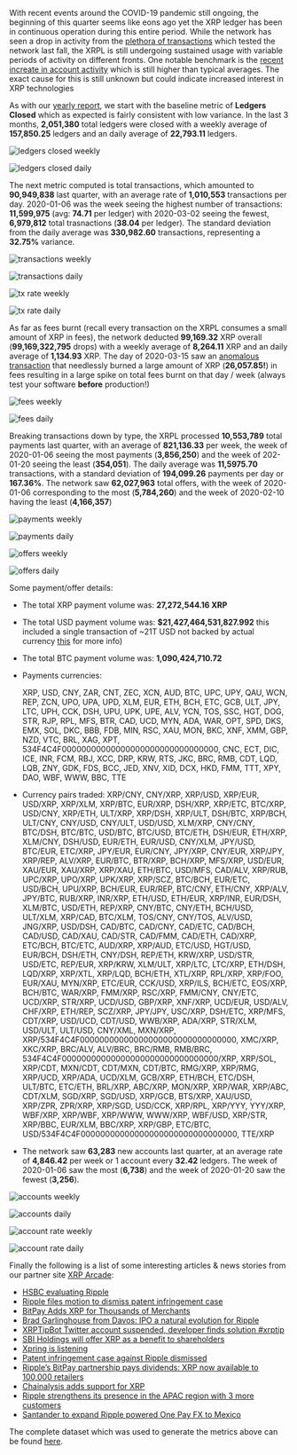 With recent events around the COVID-19 pandemic still ongoing, the beginning of this quarter seems like eons ago yet the XRP ledger has been in continuous operation during this entire period. While the network has seen a drop in activity from the [plethora of transactions](https://twitter.com/DevNullProd/status/1200463431431839744) which tested the network last fall, the XRPL is still undergoing sustained usage with variable periods of activity on different fronts. One notable benchmark is the [recent increate in account activity](https://twitter.com/DevNullProd/status/1242193606066057216) which is still higher than typical averages. The exact cause for this is still unknown but could indicate increased interest in XRP technologies

As with our [yearly report](/post/2019-in-xrp.html), we start with the baseline metric of **Ledgers Closed** which as expected is fairly consistent with low variance. In the last 3 months, **2,051,380** total ledgers were closed with a weekly average of **157,850.25** ledgers and an daily average of **22,793.11** ledgers.

![ledgers closed weekly](@/assets/posts/xrp-2020-quarter-1/ledgers.closed.weekly.png)

![ledgers closed daily](@/assets/posts/xrp-2020-quarter-1/ledgers.closed.daily.png)

The next metric computed is total transactions, which amounted to **90,949,838** last quarter, with an average rate of **1,010,553** transactions per day. 2020-01-06 was the week seeing the highest number of transactions: **11,599,975** (avg: **74.71** per ledger) with 2020-03-02 seeing the fewest, **6,979,812** total trasnactions (**38.04** per ledger). The standard deviation from the daily average was **330,982.60** transactions, representing a **32.75%** variance.

![transactions weekly](@/assets/posts/xrp-2020-quarter-1/transactions.weekly.png)

![transactions daily](@/assets/posts/xrp-2020-quarter-1/transactions.daily.png)

![tx rate weekly](@/assets/posts/xrp-2020-quarter-1/tx.rate.weekly.png)

![tx rate daily](@/assets/posts/xrp-2020-quarter-1/tx.rate.daily.png)

As far as fees burnt (recall every transaction on the XRPL consumes a small amount of XRP in fees), the network deducted **99,169.32** XRP overall (**99,169,322,795** drops) with a weekly average of **8,264.11** XRP and an daily average of **1,134.93** XRP. The day of 2020-03-15 saw an [anomalous transaction](https://xrp1ntel.com/tx/AA7FC77B19391C7D6FDEF49ACA4594E7F36CE6B7E943793ECC6B160396AE1714) that needlessly burned a large amount of XRP (**26,057.85!**) in fees resulting in a large spike on total fees burnt on that day / week (always test your software **before** production!)

![fees weekly](@/assets/posts/xrp-2020-quarter-1/fees.weekly.png)

![fees daily](@/assets/posts/xrp-2020-quarter-1/fees.daily.png)

Breaking transactions down by type, the XRPL processed **10,553,789** total payments last quarter, with an average of **821,136.33** per week, the week of 2020-01-06 seeing the most payments (**3,856,250**) and the week of 202-01-20 seeing the least (**354,051**). The daily average was **11,5975.70** transactions, with a standard deviation of **194,099.26** payments per day or **167.36%**. The network saw **62,027,963** total offers, with the week of 2020-01-06 corresponding to the most (**5,784,260**) and the week of 2020-02-10 having the least (**4,166,357**)

![payments weekly](@/assets/posts/xrp-2020-quarter-1/payments.weekly.png)

![payments daily](@/assets/posts/xrp-2020-quarter-1/payments.daily.png)

![offers weekly](@/assets/posts/xrp-2020-quarter-1/offers.weekly.png)

![offers daily](@/assets/posts/xrp-2020-quarter-1/offers.daily.png)

Some payment/offer details:

- The total XRP payment volume was: **27,272,544.16 XRP**
- The total USD payment volume was: **$21,427,464,531,827.992** this included a single transaction of ~21T USD not backed by actual currency [this](/post/xrpl-on-ious) for more info)
- The total BTC payment volume was: **1,090,424,710.72**
  
- Payments currencies:

  XRP, USD, CNY, ZAR, CNT, ZEC, XCN, AUD, BTC, UPC, UPY, QAU, WCN, REP, ZCN, UPO, UPA, UPD, XLM, EUR, ETH, BCH, ETC, GCB, ULT, JPY, LTC, UPH, CCK, DSH, UPU, UPK, UPE, ALV, YCN, TOS, SSC, HGT, DOG, STR, RJP, RPL, MFS, BTR, CAD, UCD, MYN, ADA, WAR, OPT, SPD, DKS, EMX, SOL, DKC, BBB, FDB, MIN, RSC, XAU, MON, BKC, XNF, XMM, GBP, NZD, VTC, BRL, XAG, XPT, 534F4C4F00000000000000000000000000000000, CNC, ECT, DIC, ICE, INR, FCM, RBJ, XCC, DRP, KRW, RTS, JKC, BRC, RMB, CDT, LQD, LQB, ZNY, GDK, FDS, BCC, JED, XNV, XID, DCX, HKD, FMM, TTT, XPY, DAO, WBF, WWW, BBC, TTE</pre>

- Currency pairs traded:
  XRP/CNY, CNY/XRP, XRP/USD, XRP/EUR, USD/XRP, XRP/XLM, XRP/BTC, EUR/XRP, DSH/XRP, XRP/ETC, BTC/XRP, USD/CNY, XRP/ETH, ULT/XRP, XRP/DSH, XRP/ULT, DSH/BTC, XRP/BCH, ULT/CNY, CNY/USD, CNY/ULT, USD/USD, XLM/XRP, CNY/CNY, BTC/DSH, BTC/BTC, USD/BTC, BTC/USD, BTC/ETH, DSH/EUR, ETH/XRP, XLM/CNY, DSH/USD, EUR/ETH, EUR/USD, CNY/XLM, JPY/USD, BTC/EUR, ETC/XRP, JPY/EUR, EUR/CNY, JPY/XRP, CNY/EUR, XRP/JPY, XRP/REP, ALV/XRP, EUR/BTC, BTR/XRP, BCH/XRP, MFS/XRP, USD/EUR, XAU/EUR, XAU/XRP, XRP/XAU, ETH/BTC, USD/MFS, CAD/ALV, XRP/RUB, UPC/XRP, UPO/XRP, UPK/XRP, XRP/SCZ, BTC/BCH, EUR/ETC, USD/BCH, UPU/XRP, BCH/EUR, EUR/REP, BTC/CNY, ETH/CNY, XRP/ALV, JPY/BTC, RUB/XRP, INR/XRP, ETH/USD, ETH/EUR, XRP/INR, EUR/DSH, XLM/BTC, USD/ETH, REP/XRP, CNY/BTC, CNY/ETH, BCH/USD, ULT/XLM, XRP/CAD, BTC/XLM, TOS/CNY, CNY/TOS, ALV/USD, JNG/XRP, USD/DSH, CAD/BTC, CAD/CNY, CAD/ETC, CAD/BCH, CAD/USD, CAD/XAU, CAD/STR, CAD/FMM, CAD/ETH, CAD/XRP, ETC/BCH, BTC/ETC, AUD/XRP, XRP/AUD, ETC/USD, HGT/USD, EUR/BCH, DSH/ETH, CNY/DSH, REP/ETH, KRW/XRP, USD/STR, USD/ETC, REP/EUR, XRP/KRW, XLM/ULT, XRP/LTC, LTC/XRP, ETH/DSH, LQD/XRP, XRP/XTL, XRP/LQD, BCH/ETH, XTL/XRP, RPL/XRP, XRP/FOO, EUR/XAU, MYN/XRP, ETC/EUR, CCK/USD, XRP/ILS, BCH/ETC, EOS/XRP, BCH/BTC, WAR/XRP, FMM/XRP, RSC/XRP, FMM/CNY, CNY/ETC, UCD/XRP, STR/XRP, UCD/USD, GBP/XRP, XNF/XRP, UCD/EUR, USD/ALV, CHF/XRP, ETH/REP, SCZ/XRP, JPY/JPY, USC/XRP, DSH/ETC, XRP/MFS, CDT/XRP, USD/UCD, CDT/USD, WWB/XRP, ADA/XRP, STR/XLM, USD/ULT, ULT/USD, CNY/XML, MXN/XRP, XRP/534F4C4F00000000000000000000000000000000, XMC/XRP, XKC/XRP, BRC/ALV, ALV/BRC, BRC/RMB, RMB/BRC, 534F4C4F00000000000000000000000000000000/XRP, XRP/SOL, XRP/CDT, MXN/CDT, CDT/MXN, CDT/BTC, RMG/XRP, XRP/RMG, XRP/UCD, XRP/ADA, UCD/XLM, GCB/XRP, ETH/BCH, ETC/DSH, ULT/BTC, ETC/ETH, BRL/XRP, ABC/XRP, MON/XRP, XRP/WAR, XRP/ABC, CDT/XLM, SGD/XRP, SGD/USD, XRP/GCB, BTS/XRP, XAU/USD, XRP/ZPR, ZPR/XRP, XRP/SGD, USD/CCK, XRP/RPL, XRP/YYY, YYY/XRP, WBF/XRP, XRP/WBF, XRP/WWW, WWW/XRP, WBF/USD, XRP/STR, XRP/BBC, EUR/XLM, BBC/XRP, XRP/GBP, ETC/BTC, USD/534F4C4F00000000000000000000000000000000, TTE/XRP

- The network saw **63,283** new accounts last quarter, at an average rate of **4,846.42** per week or 1 account every **32.42** ledgers. The week of 2020-01-06 saw the most (**6,738**) and the week of 2020-01-20 saw the fewest (**3,256**).

![accounts weekly](@/assets/posts/xrp-2020-quarter-1/accounts.weekly.png)

![accounts daily](@/assets/posts/xrp-2020-quarter-1/accounts.daily.png)

![account rate weekly](@/assets/posts/xrp-2020-quarter-1/account.rate.weekly.png)

![account rate daily](@/assets/posts/xrp-2020-quarter-1/account.rate.daily.png)

Finally the following is a list of some interesting articles &amp; news stories from our partner site [XRP Arcade](https://xrparcade.com/):

- [HSBC evaluating Ripple](https://www.xrparcade.com/news/hsbc-evaluating-ripple/)
- [Ripple files motion to dismiss patent infringement case](https://www.xrparcade.com/news/ripple-files-motion-to-dismiss-patent-infringement-case/)
- [BitPay Adds XRP for Thousands of Merchants</a>](https://www.xrparcade.com/news/bitpay-adds-xrp-for-thousands-of-merchants/)
- [Brad Garlinghouse from Davos: IPO a natural evolution for Ripple](https://www.xrparcade.com/news/brad-garlinghouse-from-davos-ipo-a-natural-evolution-for-ripple/)
- [XRPTipBot Twitter account suspended, developer finds solution #xrptip](https://www.xrparcade.com/news/xrptipbot-twitter-account-suspended-developer-finds-solution-xrptip/)
- [SBI Holdings will offer XRP as a benefit to shareholders](https://www.xrparcade.com/news/sbi-holdings-will-offer-xrp-as-a-benefit-to-shareholders/)
- [Xpring is listening](https://www.xrparcade.com/news/xpring-is-listening/)
- [Patent infringement case against Ripple dismissed](https://www.xrparcade.com/news/patent-infringement-case-dismissed/)
- [Ripple’s BitPay partnership pays dividends: XRP now available to 100,000 retailers](https://www.xrparcade.com/news/ripples-bitpay-partnership-pays-dividends-xrp-now-available-to-100000-retailers/)
- [Chainalysis adds support for XRP](https://www.xrparcade.com/news/chainalysis-adds-support-for-xrp/)
- [Ripple strengthens its presence in the APAC region with 3 more customers](https://www.xrparcade.com/news/ripple-strengthens-presence-in-apac-region-with-3-more-partners/)
- [Santander to expand Ripple powered One Pay FX to Mexico](https://www.xrparcade.com/news/santander-to-expand-ripple-powered-one-pay-fx-to-mexico/)

The complete dataset which was used to generate the metrics above can be found [here](/posts/xrp-2020-quarter-1/stats.xlsx).
